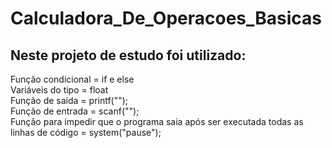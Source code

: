 # Calculadora_De_Operacoes_Basicas

## Neste projeto de estudo foi utilizado:

Função condicional = if  e else  
Variáveis do tipo = float  
Função de saída = printf("");  
Função de entrada = scanf("");  
Função para impedir que o programa saia após ser executada todas as linhas de código = system("pause");
